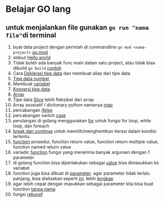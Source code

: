# Belajar GO lang

## untuk menjalankan file gunakan ```go run "nama file"```di terminal

1. buat data project dengan perintah di commandline ```go mod <nama-project>```  [go.mod](go.mod)
2. stdout [Hello world](helloworld.go)
3. Tidak boleh ada banyak func main dalam satu project, atau tidak bisa dibuild ```go build``` [contoh](sample.go)
4. Cara [Deklarasi tipe data](typeDeclaration.go) dan membuat alias dari tipe data
5. [Tipe data number](number.go)
6. Membuat [variabel](variable.go)
7. [Konversi tipe data](datatypeconversion.go)
8. [Array](arya.go)
9. Tipe data [Slice](sliceAlterArya.go) lebih fleksibel dari array
10. Array asosiatif / dictionary python namanya [map](map.go)
11. percabangan [ifelse](ifelse.go)
12. percabangan switch [case](switch.go)
13. perulangan di golang menggunakan [for](for.go) untuk fungsi for loop, while loop, dan foreach
14. [break dan continue](breakAndContinue.go) untuk memilih/menghentikan iterasi dalam kondisi tertentu.
15. [function](function.go) prosedur, function return value, function return multiple value, function named return value
16. variadic [function](variadicFuncion.go) fungsi yang menerima banyak argumen dengan 1 parameter
17. di golang function bisa diperlakukan sebagai [value](functionValue.go) bisa dimasukkan ke variabel
18. function juga bisa dibuat di [parameter](functionAsParameter.go).
agar parameter tidak terlalu panjang, bisa dialiaskan seperti [ini](functionAsParameter2.go). lebih [lengkap](typeDeclaration.go)
19. agar lebih cepat dengan masukkan sebagai parameter kita bisa buat function [tanpa nama](anonymusFunction.go)
20. fungsi [rekursif](recursiveFunction.go)
